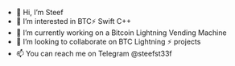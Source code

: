 - 👋 Hi, I’m Steef
- 👀 I’m interested in BTC⚡ Swift C++
- 🌱 I’m currently working on a Bitcoin Lightning Vending Machine
- 💞️ I’m looking to collaborate on BTC Lightning ⚡ projects
- 📫 You can reach me on Telegram @steefst33f

<!---
steefst33f/steefst33f is a ✨ special ✨ repository because its `README.md` (this file) appears on your GitHub profile.
You can click the Preview link to take a look at your changes.
--->
